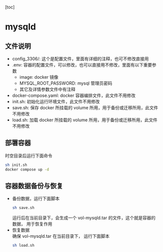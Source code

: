 [toc]
# mysqld
## 文件说明
- config_3306/: 这个是配置文件，里面有详细的注释，也可不修改直接用
- .env: 容器的配置文件，可以修改，也可以直接用不修改，里面有以下重要参数
	- image: docker 镜像
	- MYSQL_ROOT_PASSWORD: mysql 管理员密码
	- 其它及详情参数文件中有注释
- docker-compose.yaml: docker 容器编排文件，此文件不用修改
- init.sh: 初始化运行环境文件，此文件不用修改
- save.sh: 保存 docker 所挂载的 volume 所用，用于备份或迁移所用，此文件不用修改
- load.sh: 加载 docker 所挂载的 volume 所用，用于备份或迁移所用，此文件不用修改

## 部署容器
时空目录后运行下面命令
```bash
sh init.sh
docker compose up -d
```

## 容器数据备份与恢复
- 备份数据，运行下面脚本
	```bash
	sh save.sh
	```
	运行后在当前目录下，会生成一个 vol-mysqld.tar 的文件，这个就是容器的数据， 用于恢复作用
- 恢复数据    
	确保 vol-mysqld.tar 在当前目录下， 运行下面脚本
	```bash
	sh load.sh
	```
